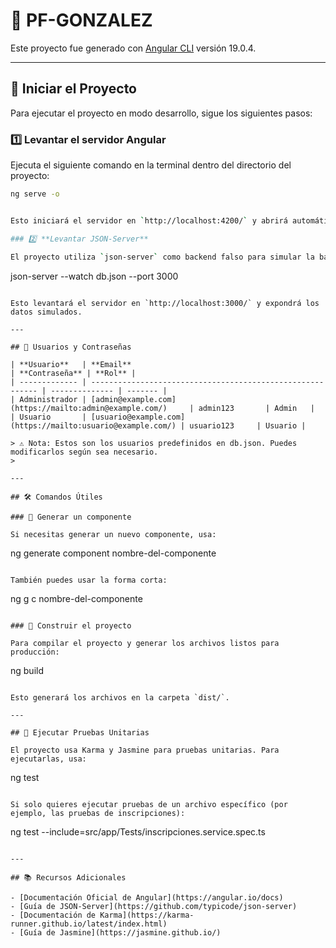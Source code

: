 # 📌 PF-GONZALEZ

Este proyecto fue generado con [Angular CLI](https://github.com/angular/angular-cli) versión 19.0.4.

---

## 🚀 Iniciar el Proyecto

Para ejecutar el proyecto en modo desarrollo, sigue los siguientes pasos:

### 1️⃣ **Levantar el servidor Angular**

Ejecuta el siguiente comando en la terminal dentro del directorio del proyecto:

```bash
ng serve -o


Esto iniciará el servidor en `http://localhost:4200/` y abrirá automáticamente el navegador.

### 2️⃣ **Levantar JSON-Server**

El proyecto utiliza `json-server` como backend falso para simular la base de datos. Para iniciarlo, ejecuta:

```
json-server --watch db.json --port 3000
```

Esto levantará el servidor en `http://localhost:3000/` y expondrá los datos simulados.

---

## 🔑 Usuarios y Contraseñas

| **Usuario**   | **Email**                                                  | **Contraseña** | **Rol** |
| ------------- | ---------------------------------------------------------- | -------------- | ------- |
| Administrador | [admin@example.com](https://mailto:admin@example.com/)     | admin123       | Admin   |
| Usuario       | [usuario@example.com](https://mailto:usuario@example.com/) | usuario123     | Usuario |

> ⚠ Nota: Estos son los usuarios predefinidos en db.json. Puedes modificarlos según sea necesario.
> 

---

## 🛠 Comandos Útiles

### 📌 Generar un componente

Si necesitas generar un nuevo componente, usa:

```
ng generate component nombre-del-componente
```

También puedes usar la forma corta:

```
ng g c nombre-del-componente
```

### 📌 Construir el proyecto

Para compilar el proyecto y generar los archivos listos para producción:

```
ng build
```

Esto generará los archivos en la carpeta `dist/`.

---

## 🧪 Ejecutar Pruebas Unitarias

El proyecto usa Karma y Jasmine para pruebas unitarias. Para ejecutarlas, usa:

```
ng test
```

Si solo quieres ejecutar pruebas de un archivo específico (por ejemplo, las pruebas de inscripciones):

```
ng test --include=src/app/Tests/inscripciones.service.spec.ts
```

---

## 📚 Recursos Adicionales

- [Documentación Oficial de Angular](https://angular.io/docs)
- [Guía de JSON-Server](https://github.com/typicode/json-server)
- [Documentación de Karma](https://karma-runner.github.io/latest/index.html)
- [Guía de Jasmine](https://jasmine.github.io/)